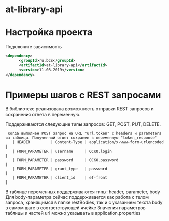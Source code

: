 at-library-api
=========================

Настройка проекта
====================
Подключите зависимость
```xml
<dependency>
      <groupId>ru.bcs</groupId>
      <artifactId>at-library-api</artifactId>
      <version>11.08.2019</version>
</dependency>
```

Примеры шагов с REST запросами
=======================

В библиотеке реализована возможность отправки REST запросов и сохранения ответа в переменную.

Поддерживаются следующие типы запросов: GET, POST, PUT, DELETE.
   ```gherkin
    Когда выполнен POST запрос на URL "url.token" с headers и parameters из таблицы. Полученный ответ сохранен в переменную "token_response"
      | HEADER         | Content-Type | application/x-www-form-urlencoded |
      | FORM_PARAMETER | username     | ОСКО.login                        |
      | FORM_PARAMETER | password     | ОСКО.password                     |
      | FORM_PARAMETER | grant_type   | password                          |
      | FORM_PARAMETER | client_id    | ef-front                          |
  ```
В таблице переменных поддерживаются типы: header, parameter, body
Для body-параметра сейчас поддерживается как работа с телом запроса, хранящимся в папке restBodies, так и с указанием текста body в самом шаге в соответствующей ячейке
Значения параметров таблицы и частей url можно указывать в application.properties
